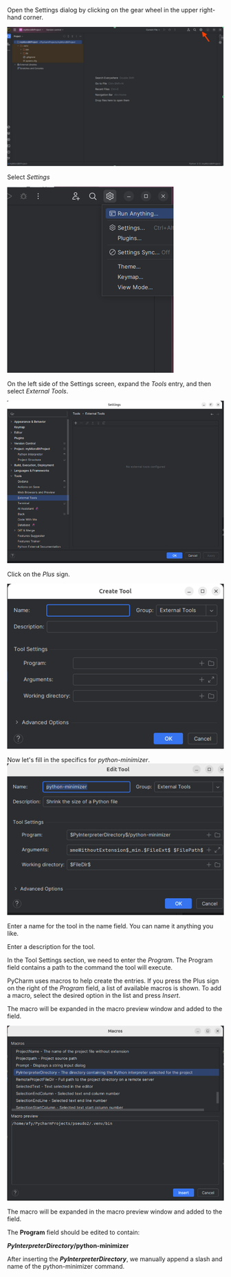 Open the Settings dialog by clicking on the gear wheel in the upper right-hand corner.

![](./images/settings.png)

Select _Settings_

![](./images/settings2.png)

On the left side of the Settings screen, expand the _Tools_ entry, 
and then select 
_External Tools_.

![](./images/add_external_tool.png)


Click on the _Plus_ sign.

![](./images/create_tool.png)

Now let's fill in the specifics for _python-minimizer_.
![](./images/edit_tool1.png)

Enter a name for the tool in the name field. You can name it anything you like.

Enter a description for the tool.

In the Tool Settings section, we need to enter the _Program_. The Program field
contains a path to the command the tool will execute.

PyCharm uses macros to help create the entries. If you press the Plus sign 
on the
right of the _Program_ field, a list of available macros is shown. To add a macro,
select the desired option in the list and press _Insert_.

The macro will be expanded in the macro preview window and added to the field.


![](./images/macros.png)

The macro will be expanded in the macro preview window and added to the field.

The **Program** field should be edited to contain:

**$PyInterpreterDirectory$/python-minimizer**

After inserting the **$PyInterpreterDirectory$**, we manually append a slash and
name of the python-minimizer command.


